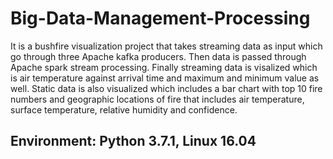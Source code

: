 # Big-Data-Management-Processing
It is a bushfire visualization project that takes streaming data as input which go through three Apache kafka producers. Then data is passed through Apache spark stream processing. Finally streaming data is visalized which is air temperature against arrival time and maximum and minimum value as well. Static data is also visualized which includes a bar chart with top 10 fire numbers and geographic locations of fire that includes air temperature, surface temperature, relative humidity and confidence.
## Environment: Python 3.7.1, Linux 16.04
